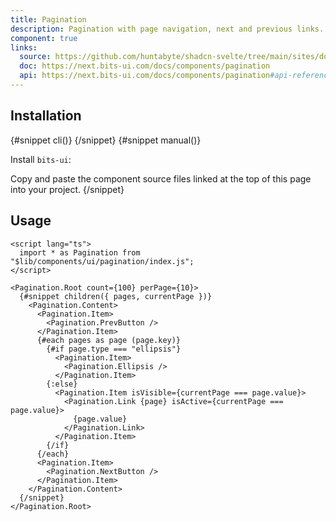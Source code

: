 ```yaml
---
title: Pagination
description: Pagination with page navigation, next and previous links.
component: true
links:
  source: https://github.com/huntabyte/shadcn-svelte/tree/main/sites/docs/src/lib/registry/default/ui/pagination
  doc: https://next.bits-ui.com/docs/components/pagination
  api: https://next.bits-ui.com/docs/components/pagination#api-reference
---
```


<script>
    import { ComponentPreview, PMAddComp, PMInstall, Step, Steps, InstallTabs } from '$lib/components/docs';
</script>

<ComponentPreview name="pagination-demo" >

<div></div>

</ComponentPreview>

## Installation

<InstallTabs>
{#snippet cli()}
<PMAddComp name="pagination" />
{/snippet}
{#snippet manual()}
<Steps>
<Step>

Install `bits-ui`:

</Step>
<PMInstall command="bits-ui -D" />
<Step>Copy and paste the component source files linked at the top of this page into your project.</Step>
</Steps>
{/snippet}
</InstallTabs>

## Usage

```svelte
<script lang="ts">
  import * as Pagination from "$lib/components/ui/pagination/index.js";
</script>

<Pagination.Root count={100} perPage={10}>
  {#snippet children({ pages, currentPage })}
    <Pagination.Content>
      <Pagination.Item>
        <Pagination.PrevButton />
      </Pagination.Item>
      {#each pages as page (page.key)}
        {#if page.type === "ellipsis"}
          <Pagination.Item>
            <Pagination.Ellipsis />
          </Pagination.Item>
        {:else}
          <Pagination.Item isVisible={currentPage === page.value}>
            <Pagination.Link {page} isActive={currentPage === page.value}>
              {page.value}
            </Pagination.Link>
          </Pagination.Item>
        {/if}
      {/each}
      <Pagination.Item>
        <Pagination.NextButton />
      </Pagination.Item>
    </Pagination.Content>
  {/snippet}
</Pagination.Root>
```
